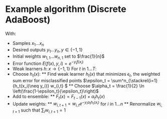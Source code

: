 # Example algorithm (Discrete AdaBoost)
With:
* Samples $x_1 \dots x_n$
* Desired outputs $y_1 \dots y_n, y \in \{-1, 1\}$
* Initial weights $w_{1,1} \dots w_{n,1}$ set to $\frac{1}{n}$
* Error function $E(f(x), y, i) = e^{-y_i f(x_i)}$
* Weak learners $h\colon x \rightarrow \{-1, 1\}$
For $t$ in $1 \dots T$:
* Choose $h_t(x)$:
** Find weak learner $h_t(x)$ that minimizes $\epsilon_t$, the weighted sum error for misclassified points $\epsilon_t = \sum^n_{\stackrel{i=1}{h_t(x_i)\neq y_i}} w_{i,t} $
** Choose $\alpha_t = \frac{1}{2} \ln \left(\frac{1-\epsilon_t}{\epsilon_t}\right)$
* Add to ensemble:
** $F_t(x) = F_{t-1}(x) + \alpha_t h_t(x)$
* Update weights:
** $w_{i,t+1} = w_{i,t} e^{-y_i \alpha_t h_t(x_i)}$ for $i$ in $1 \dots n$
** Renormalize $w_{i,t+1}$ such that $\sum_i w_{i,t+1} = 1$
